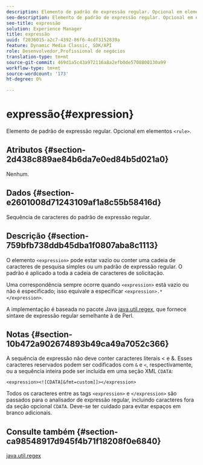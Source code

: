 ```yaml
---
description: Elemento de padrão de expressão regular. Opcional em elementos <rule> .
seo-description: Elemento de padrão de expressão regular. Opcional em elementos <rule> .
seo-title: expressão
solution: Experience Manager
title: expressão
uuid: f2036015-a2c7-4392-86f6-4cdf3152839a
feature: Dynamic Media Classic, SDK/API
role: Desenvolvedor,Profissional de negócios
translation-type: tm+mt
source-git-commit: 469d1a5c43a972116a8a2efb0de5708800130a99
workflow-type: tm+mt
source-wordcount: '173'
ht-degree: 0%

---
```



# expressão{#expression}

Elemento de padrão de expressão regular. Opcional em elementos `<rule>`.

## Atributos {#section-2d438c889ae84b6da7e0ed84b5d021a0}

Nenhum.

## Dados {#section-e2601008d71243109af1a8c55b58416d}

Sequência de caracteres do padrão de expressão regular.

## Descrição {#section-759bfb738ddb45dba1f0807aba8c1113}

O elemento `<expression>` pode estar vazio ou conter uma cadeia de caracteres de pesquisa simples ou um padrão de expressão regular. O padrão é aplicado a toda a cadeia de caracteres de solicitação.

Uma correspondência sempre ocorre quando `<expression>` está vazio ou não é especificado; isso equivale a especificar `<expression>.*</expression>`.

A implementação é baseada no pacote Java [java.util.regex](https://www2.cs.duke.edu/csed/java/jdk1.4.2/docs/api/), que fornece sintaxe de expressão regular semelhante à de Perl.

## Notas {#section-10b472a902674893b49ca49a7052c366}

A sequência de expressão não deve conter caracteres literais &lt; e &amp;. Esses caracteres reservados podem ser codificados com `&` e `<`, respectivamente, ou a sequência inteira pode ser incluída em uma seção XML `CDATA`:

`<expression><![CDATA[&fmt=custom]]></expression>`

Todos os caracteres entre as tags `<expression>` e `</expression>` são passados para o analisador de expressão regular, incluindo caracteres fora da seção opcional `CDATA`. Deve-se ter cuidado para evitar espaços em branco adicionais.

## Consulte também {#section-ca98548917d945f4b71f18208f0e6840}

[java.util.regex](https://www2.cs.duke.edu/csed/java/jdk1.4.2/docs/api/)
